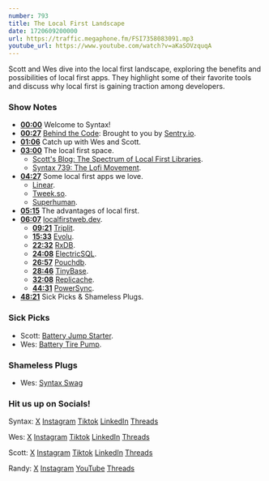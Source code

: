 ```yaml
---
number: 793
title: The Local First Landscape
date: 1720609200000
url: https://traffic.megaphone.fm/FSI7358083091.mp3
youtube_url: https://www.youtube.com/watch?v=aKaSOVzquqA
---
```


Scott and Wes dive into the local first landscape, exploring the benefits and possibilities of local first apps. They highlight some of their favorite tools and discuss why local first is gaining traction among developers.

### Show Notes

* **[00:00](#t=00:00)** Welcome to Syntax!
* **[00:27](#t=00:27)** [Behind the Code](https://sentry.io/resources/behind-the-code-a-discussion-with-backend-experts/): Brought to you by [Sentry.io](https://sentry.io/syntax).
* **[01:06](#t=01:06)** Catch up with Wes and Scott.
* **[03:00](#t=03:00)** The local first space.
    * [Scott's Blog: The Spectrum of Local First Libraries](https://tolin.ski/posts/local-first-options).
    * [Syntax 739: The Lofi Movement](https://syntax.fm/show/739/the-lofi-movement-building-local-first-apps).
* **[04:27](#t=04:27)** Some local first apps we love.
    * [Linear](https://linear.app/).
    * [Tweek.so](https://tweek.so/).
    * [Superhuman](https://blog.superhuman.com/).
* **[05:15](#t=05:15)** The advantages of local first.
* **[06:07](#t=06:07)** [localfirstweb.dev](https://localfirstweb.dev/).
    * **[09:21](#t=09:21)** [Triplit](https://www.triplit.dev/).
    * **[15:33](#t=15:33)** [Evolu](https://www.evolu.dev/).
    * **[22:32](#t=22:32)** [RxDB](https://rxdb.info/).
    * **[24:08](#t=24:08)** [ElectricSQL](https://electric-sql.com/).
    * **[26:57](#t=26:57)** [Pouchdb](https://pouchdb.com/).
    * **[28:46](#t=28:46)** [TinyBase](https://tinybase.org/).
    * **[32:08](#t=32:08)** [Replicache](https://replicache.dev/).
    * **[44:31](#t=44:31)** [PowerSync](https://www.powersync.com/).
* **[48:21](#t=48:21)** Sick Picks & Shameless Plugs.

### Sick Picks

- Scott: [Battery Jump Starter](https://amzn.to/4crtJea).
- Wes: [Battery Tire Pump](https://amzn.to/3XMWpKk).

### Shameless Plugs

- Wes: [Syntax Swag](https://sentry.shop/)

### Hit us up on Socials!

Syntax: [X](https://twitter.com/syntaxfm) [Instagram](https://www.instagram.com/syntax_fm/) [Tiktok](https://www.tiktok.com/@syntaxfm) [LinkedIn](https://www.linkedin.com/company/96077407/admin/feed/posts/) [Threads](https://www.threads.net/@syntax_fm)

Wes: [X](https://twitter.com/wesbos) [Instagram](https://www.instagram.com/wesbos/) [Tiktok](https://www.tiktok.com/@wesbos) [LinkedIn](https://www.linkedin.com/in/wesbos/) [Threads](https://www.threads.net/@wesbos)

Scott: [X](https://twitter.com/stolinski) [Instagram](https://www.instagram.com/stolinski/) [Tiktok](https://www.tiktok.com/@stolinski) [LinkedIn](https://www.linkedin.com/in/stolinski/) [Threads](https://www.threads.net/@stolinski)

Randy: [X](https://twitter.com/randyrektor) [Instagram](https://www.instagram.com/randyrektor/) [YouTube](https://www.youtube.com/@randyrektor) [Threads](https://www.threads.net/@randyrektor)
